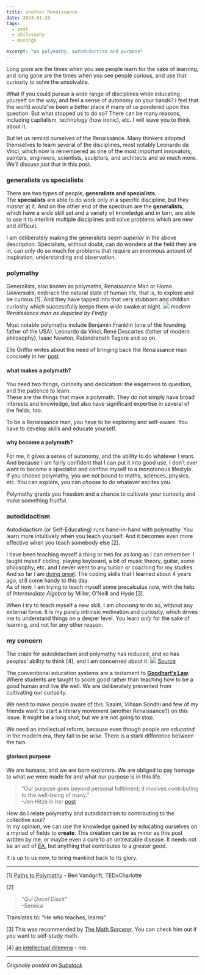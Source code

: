 ```yaml
---
title: another Renaissance
date: 2024-01-28
tags:
  - post
  - philosophy
  - musings

excerpt: "on polymathy, autodidactism and purpose"
---
```

Long gone are the times when you see people learn for the sake of learning, and long gone are the times when you see people curious, and use that curiosity to solve the unsolvable.

What if you could pursue a wide range of disciplines while educating yourself on the way, and feel a sense of autonomy on your hands? I feel that the world would’ve been a better place if many of us pondered upon this question. But what stopped us to do so? There can be many reasons, including capitalism, technology (how ironic), etc. I will leave you to think about it.

But let us remind ourselves of the Renaissance. Many thinkers adopted themselves to learn several of the disciplines, most notably Leonardo da Vinci, which now is remembered as one of the most important innovators, painters, engineers, scientists, sculptors, and architects and so much more. We’ll discuss just that in this post.

### generalists vs specialists

There are two types of people, **generalists and specialists**.  
The **specialists** are able to do work only in a specific discipline, but they _master_ at it. And on the other end of the spectrum are the **generalists**, which have a wide skill set and a variety of knowledge and in turn, are able to use it to interlink multiple disciplines and solve problems which are new and difficult.

I am deliberately making the generalists seem _superior_ in the above description. Specialists, without doubt, can do wonders at the field they are in, can only do so much for problems that require an enormous amount of inspiration, understanding and observation.

### polymathy

Generalists, also known as polymaths, Renaissance Man or _Homo Universalis_, embrace the natural state of human life, that is, to explore and be curious [1]. And they have tapped into that very stubborn and childish curiosity which successfully keeps them wide awake at night.
![](https://substackcdn.com/image/fetch/w_1456,c_limit,f_auto,q_auto:good,fl_progressive:steep/https%3A%2F%2Fsubstack-post-media.s3.amazonaws.com%2Fpublic%2Fimages%2Fe5c5b254-a70e-495b-8560-3a4c7e02610d_2048x2048.png)
*modern Renaissance man as depicted by Firefly*

Most notable polymaths include Benjamin Franklin (one of the founding father of the USA), Leonardo da Vinci, René Descartes (father of modern philosophy), Isaac Newton, Rabindranath Tagore and so on.

Elle Griffin writes about the need of bringing back the Renaissance man concisely in her [post](https://www.elysian.press/p/bring-back-the-renaissance-man?utm_source=share&utm_medium=android&r=2wqx7m)

#### what makes a polymath?

You need two things, curiosity and dedication: the eagerness to question, and the patience to learn.  
These are the things that make a polymath. They do not simply have broad interests and knowledge, but also have significant expertise in several of the fields, too.

To be a Renaissance man, you have to be exploring and self-aware. You have to develop skills and educate yourself.

#### why become a polymath?

For me, it gives a sense of autonomy, and the ability to do whatever I want. And because I am fairly confident that I can put it into good use, I don’t ever want to become a specialist and confine myself to a monotonous lifestyle.  
If you choose polymathy, you are not bound to maths, sciences, physics, etc. You can explore, you can _choose_ to do whatever excites you.

Polymathy grants you freedom and a chance to cultivate your curiosity and make something fruitful.
### autodidactism

Autodidactism (or Self-Educating) runs hand-in-hand with polymathy. You learn more intuitively when you teach yourself. And it becomes even more effective when you teach somebody else [2].

I have been teaching myself a thing or two for as long as I can remember. I taught myself coding, playing keyboard, a bit of music theory, guitar, some philosophy, etc. and I never went to any tuition or coaching for my studies. And so far I am [doing great](https://visionoflife.substack.com/i/140030345/learning-effective-study-techniques). The coding skills that I learned about 4 years ago, still come handy to this day.  
As of now, I am trying to teach myself some precalculus now, with the help of _Intermediate Algebra_ by Miller, O’Neill and Hyde [3].

When I try to teach myself a new skill, I am _choosing_ to do so, without any external force. It is my purely intrinsic motivation and curiosity, which drives me to understand things on a deeper level. You learn _only_ for the sake of learning, and not for any other reason.

### my concern

The craze for autodidactism and polymathy has reduced, and so has peoples’ ability to think [4], and I am concerned about it.
![](https://substackcdn.com/image/fetch/w_1456,c_limit,f_auto,q_auto:good,fl_progressive:steep/https%3A%2F%2Fsubstack-post-media.s3.amazonaws.com%2Fpublic%2Fimages%2Ffaa81a97-accf-424a-a2e3-615de1e35020_739x186.png)
[Source](https://www.quora.com/If-education-is-taken-seriously-in-India-then-why-dont-many-are-discussing-about-self-education-and-autodidacticism/answer/Rohith-KN?ch=10&oid=1477743684316216&share=fb9e90db&srid=3udo4M&target_type=answer)

The conventional education systems are a testament to [**Goodhart’s Law**](https://builtin.com/data-science/goodharts-law)**.** Where students are taught to score good rather than teaching how to be a good human and live life well. We are deliberately prevented from cultivating our curiosity.

We need to make people aware of this. Saaim, Vihaan Sondhi and few of my friends want to start a literary movement (another Renaissance?) on this issue. It might be a long shot, but we are not going to stop.

We need an intellectual reform, because even though people are _educated_ in the modern era, they fail to be _wise_. There is a stark difference between the two.

#### glorious purpose

We are humans, and we are born explorers. We are obliged to pay homage to what we were made for and what our purpose is in this life.

> “Our purpose goes beyond personal fulfilment; it involves contributing to the well-being of many.”  
> -Jen Hitze in her [post](https://jenhitze.substack.com/p/inner-depths-steadfastness-transformation?utm_source=substack&utm_medium=email)

How do I relate polymathy and autodidactism to contributing to the collective soul?  
In my opinion, we can use the knowledge gained by educating ourselves on a myriad of fields to **create**. This creation can be as minor as this post written by me, or maybe even a cure to an untreatable disease. It needs not be an act of [EA](https://vihaansondhi.substack.com/p/on-effective-altruism?utm_source=post-email-title&publication_id=2235493&post_id=140879966&utm_campaign=email-post-title&isFreemail=true&r=2wqx7m&utm_medium=email), but anything that contributes to a greater good.

It is up to us now, to bring mankind back to its glory.

---
[1]  [Paths to Polymathy](https://www.youtube.com/watch?v=kEk-BDckjW4&list=WL&index=12&pp=gAQBiAQB) - Ben Vandgrift, TEDxCharlotte

[2]

> _“Qui Docet Discit”_  
> -Seneca

Translates to: “He who teaches, learns”

[3] This was recommended by [The Math Sorcerer](https://www.youtube.com/@TheMathSorcerer). You can check him out if you want to self-study math.

[4]  [an intellectual dilemma](https://postulate.us/@moisentinel/main/p/2024-01-14-an-intellectual-dillemma-j1veqinVndAJLcnnwCiyvm) - me.

---
*Originally posted on [Substack](https://visionoflife.substack.com/p/another-renaissance)*